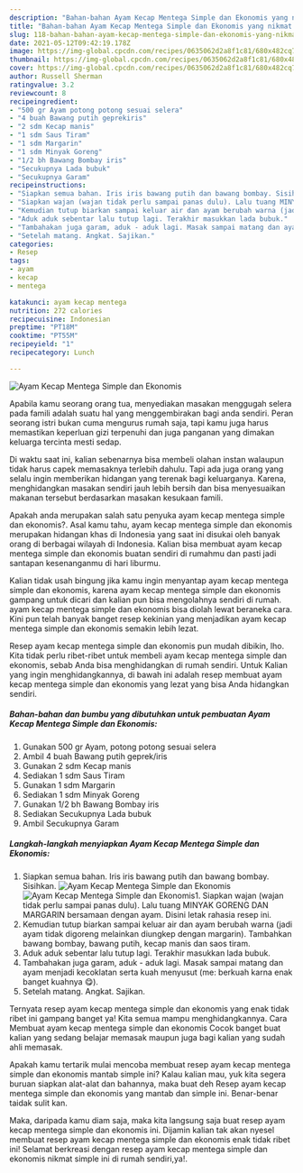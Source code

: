 ```yaml
---
description: "Bahan-bahan Ayam Kecap Mentega Simple dan Ekonomis yang nikmat dan Mudah Dibuat"
title: "Bahan-bahan Ayam Kecap Mentega Simple dan Ekonomis yang nikmat dan Mudah Dibuat"
slug: 118-bahan-bahan-ayam-kecap-mentega-simple-dan-ekonomis-yang-nikmat-dan-mudah-dibuat
date: 2021-05-12T09:42:19.178Z
image: https://img-global.cpcdn.com/recipes/0635062d2a8f1c81/680x482cq70/ayam-kecap-mentega-simple-dan-ekonomis-foto-resep-utama.jpg
thumbnail: https://img-global.cpcdn.com/recipes/0635062d2a8f1c81/680x482cq70/ayam-kecap-mentega-simple-dan-ekonomis-foto-resep-utama.jpg
cover: https://img-global.cpcdn.com/recipes/0635062d2a8f1c81/680x482cq70/ayam-kecap-mentega-simple-dan-ekonomis-foto-resep-utama.jpg
author: Russell Sherman
ratingvalue: 3.2
reviewcount: 8
recipeingredient:
- "500 gr Ayam potong potong sesuai selera"
- "4 buah Bawang putih geprekiris"
- "2 sdm Kecap manis"
- "1 sdm Saus Tiram"
- "1 sdm Margarin"
- "1 sdm Minyak Goreng"
- "1/2 bh Bawang Bombay iris"
- "Secukupnya Lada bubuk"
- "Secukupnya Garam"
recipeinstructions:
- "Siapkan semua bahan. Iris iris bawang putih dan bawang bombay. Sisihkan."
- "Siapkan wajan (wajan tidak perlu sampai panas dulu). Lalu tuang MINYAK GORENG DAN MARGARIN bersamaan dengan ayam. Disini letak rahasia resep ini."
- "Kemudian tutup biarkan sampai keluar air dan ayam berubah warna (jadi ayam tidak digoreng melainkan diungkep dengan margarin). Tambahkan bawang bombay, bawang putih, kecap manis dan saos tiram."
- "Aduk aduk sebentar lalu tutup lagi. Terakhir masukkan lada bubuk."
- "Tambahakan juga garam, aduk - aduk lagi. Masak sampai matang dan ayam menjadi kecoklatan serta kuah menyusut (me: berkuah karna enak banget kuahnya 😋)."
- "Setelah matang. Angkat. Sajikan."
categories:
- Resep
tags:
- ayam
- kecap
- mentega

katakunci: ayam kecap mentega 
nutrition: 272 calories
recipecuisine: Indonesian
preptime: "PT18M"
cooktime: "PT55M"
recipeyield: "1"
recipecategory: Lunch

---
```



![Ayam Kecap Mentega Simple dan Ekonomis](https://img-global.cpcdn.com/recipes/0635062d2a8f1c81/680x482cq70/ayam-kecap-mentega-simple-dan-ekonomis-foto-resep-utama.jpg)

Apabila kamu seorang orang tua, menyediakan masakan menggugah selera pada famili adalah suatu hal yang menggembirakan bagi anda sendiri. Peran seorang istri bukan cuma mengurus rumah saja, tapi kamu juga harus memastikan keperluan gizi terpenuhi dan juga panganan yang dimakan keluarga tercinta mesti sedap.

Di waktu  saat ini, kalian sebenarnya bisa membeli olahan instan walaupun tidak harus capek memasaknya terlebih dahulu. Tapi ada juga orang yang selalu ingin memberikan hidangan yang terenak bagi keluarganya. Karena, menghidangkan masakan sendiri jauh lebih bersih dan bisa menyesuaikan makanan tersebut berdasarkan masakan kesukaan famili. 



Apakah anda merupakan salah satu penyuka ayam kecap mentega simple dan ekonomis?. Asal kamu tahu, ayam kecap mentega simple dan ekonomis merupakan hidangan khas di Indonesia yang saat ini disukai oleh banyak orang di berbagai wilayah di Indonesia. Kalian bisa membuat ayam kecap mentega simple dan ekonomis buatan sendiri di rumahmu dan pasti jadi santapan kesenanganmu di hari liburmu.

Kalian tidak usah bingung jika kamu ingin menyantap ayam kecap mentega simple dan ekonomis, karena ayam kecap mentega simple dan ekonomis gampang untuk dicari dan kalian pun bisa mengolahnya sendiri di rumah. ayam kecap mentega simple dan ekonomis bisa diolah lewat beraneka cara. Kini pun telah banyak banget resep kekinian yang menjadikan ayam kecap mentega simple dan ekonomis semakin lebih lezat.

Resep ayam kecap mentega simple dan ekonomis pun mudah dibikin, lho. Kita tidak perlu ribet-ribet untuk membeli ayam kecap mentega simple dan ekonomis, sebab Anda bisa menghidangkan di rumah sendiri. Untuk Kalian yang ingin menghidangkannya, di bawah ini adalah resep membuat ayam kecap mentega simple dan ekonomis yang lezat yang bisa Anda hidangkan sendiri.

<!--inarticleads1-->

##### Bahan-bahan dan bumbu yang dibutuhkan untuk pembuatan Ayam Kecap Mentega Simple dan Ekonomis:

1. Gunakan 500 gr Ayam, potong potong sesuai selera
1. Ambil 4 buah Bawang putih geprek/iris
1. Gunakan 2 sdm Kecap manis
1. Sediakan 1 sdm Saus Tiram
1. Gunakan 1 sdm Margarin
1. Sediakan 1 sdm Minyak Goreng
1. Gunakan 1/2 bh Bawang Bombay iris
1. Sediakan Secukupnya Lada bubuk
1. Ambil Secukupnya Garam




<!--inarticleads2-->

##### Langkah-langkah menyiapkan Ayam Kecap Mentega Simple dan Ekonomis:

1. Siapkan semua bahan. Iris iris bawang putih dan bawang bombay. Sisihkan.
<img src="https://img-global.cpcdn.com/steps/fcd65feb8dae6023/160x128cq70/ayam-kecap-mentega-simple-dan-ekonomis-langkah-memasak-1-foto.jpg" alt="Ayam Kecap Mentega Simple dan Ekonomis"><img src="https://img-global.cpcdn.com/steps/855037fdd5799c1e/160x128cq70/ayam-kecap-mentega-simple-dan-ekonomis-langkah-memasak-1-foto.jpg" alt="Ayam Kecap Mentega Simple dan Ekonomis">1. Siapkan wajan (wajan tidak perlu sampai panas dulu). Lalu tuang MINYAK GORENG DAN MARGARIN bersamaan dengan ayam. Disini letak rahasia resep ini.
1. Kemudian tutup biarkan sampai keluar air dan ayam berubah warna (jadi ayam tidak digoreng melainkan diungkep dengan margarin). Tambahkan bawang bombay, bawang putih, kecap manis dan saos tiram.
1. Aduk aduk sebentar lalu tutup lagi. Terakhir masukkan lada bubuk.
1. Tambahakan juga garam, aduk - aduk lagi. Masak sampai matang dan ayam menjadi kecoklatan serta kuah menyusut (me: berkuah karna enak banget kuahnya 😋).
1. Setelah matang. Angkat. Sajikan.




Ternyata resep ayam kecap mentega simple dan ekonomis yang enak tidak ribet ini gampang banget ya! Kita semua mampu menghidangkannya. Cara Membuat ayam kecap mentega simple dan ekonomis Cocok banget buat kalian yang sedang belajar memasak maupun juga bagi kalian yang sudah ahli memasak.

Apakah kamu tertarik mulai mencoba membuat resep ayam kecap mentega simple dan ekonomis mantab simple ini? Kalau kalian mau, yuk kita segera buruan siapkan alat-alat dan bahannya, maka buat deh Resep ayam kecap mentega simple dan ekonomis yang mantab dan simple ini. Benar-benar taidak sulit kan. 

Maka, daripada kamu diam saja, maka kita langsung saja buat resep ayam kecap mentega simple dan ekonomis ini. Dijamin kalian tak akan nyesel membuat resep ayam kecap mentega simple dan ekonomis enak tidak ribet ini! Selamat berkreasi dengan resep ayam kecap mentega simple dan ekonomis nikmat simple ini di rumah sendiri,ya!.

